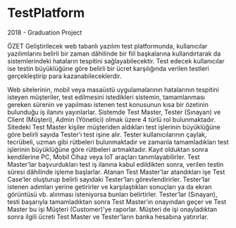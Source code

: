 # TestPlatform
2018 - Graduation Project

ÖZET
Geliştirilecek web tabanlı yazılım test platformunda, kullanıcılar yazılımlarını belirli bir zaman dâhilinde bir fiil başkalarına kullandırtarak da sistemlerindeki hataların tespitini sağlayabilecektir. Test edecek kullanıcılar ise testin büyüklüğüne göre belirli bir ücret karşılığında verilen testleri gerçekleştirip para kazanabileceklerdir. 

Web sitelerinin, mobil veya masaüstü uygulamalarının hatalarının tespitini isteyen müşteriler, test edilmesini istedikleri sistemin, tamamlanması gereken sürenin ve yapılması istenen test konusunun kısa bir özetinin bulunduğu iş ilanını yayınlarlar. Sistemde Test Master, Tester (Sınayan) ve Client (Müşteri), Admin (Yönetici) olmak üzere 4 türlü rol bulunmaktadır. Sitedeki Test Master kişiler müşteriden aldıkları test işlerinin büyüklüğüne göre belirli sayıda Tester’ı test işine alır. Tester kullanıcılarının çaylak, tecrübeli, uzman gibi rütbeleri bulunmaktadır ve zamanla tamamladıkları test işlerinin büyüklüğüne göre rütbeleri artmaktadır. Kayıt olduktan sonra kendilerine PC, Mobil Cihaz veya IoT araçları tanımlayabilirler. Test Master’lar başvurdukları test iş ilanına kabul edildikten sonra, verilen testin süresi dâhilinde işleme başlarlar. Atanan Test Master’lar atandıkları işe Test Case’ler oluşturup belirli sayıdaki Tester’ları görevlendirirler. Tester’lar istenen adımları yerine getirirler ve karşılaştıkları sonuçları ya da ekran görüntüsü vb. alınması isteniyorsa bunları belirtirler. Tester’lar (Sınayan), testi başarıyla tamamladıktan sonra Test Master’ın onayından geçer ve Test Master bu işi Müşteri (Customer)’ye raporlar. Müşteri de işi onayladıktan sonra ilgili ücreti Test Master ve Tester’ların banka hesabına yatırırlar.
